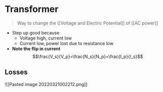 # Transformer
> Way to change the [[Voltage and Electric Potential]] of [[AC power]]
- Step up good because
	- Voltage high, current low
	- Current low, power lost due to resistance low
- **Note the flip in current**
$$\frac{V_s}{V_p}=\frac{N_s}{N_p}=\frac{I_p}{I_s}$$
## Losses
![[Pasted image 20220321002212.png]]